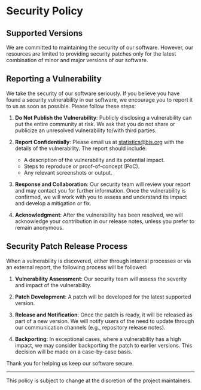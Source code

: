 # Security Policy

## Supported Versions

We are committed to maintaining the security of our software. However, our resources are limited to providing security patches only for the latest combination of minor and major versions of our software.

## Reporting a Vulnerability

We take the security of our software seriously. If you believe you have found a security vulnerability in our software, we encourage you to report it to us as soon as possible. Please follow these steps:

1. **Do Not Publish the Vulnerability**: Publicly disclosing a vulnerability can put the entire community at risk. We ask that you do not share or publicize an unresolved vulnerability to/with third parties.

2. **Report Confidentially**: Please email us at [statistics@bis.org](mailto:statistics@bis.org) with the details of the vulnerability. The report should include:
    - A description of the vulnerability and its potential impact.
    - Steps to reproduce or proof-of-concept (PoC).
    - Any relevant screenshots or output.

3. **Response and Collaboration**: Our security team will review your report and may contact you for further information. Once the vulnerability is confirmed, we will work with you to assess and understand its impact and develop a mitigation or fix.

4. **Acknowledgment**: After the vulnerability has been resolved, we will acknowledge your contribution in our release notes, unless you prefer to remain anonymous.

## Security Patch Release Process

When a vulnerability is discovered, either through internal processes or via an external report, the following process will be followed:

1. **Vulnerability Assessment**: Our security team will assess the severity and impact of the vulnerability.

2. **Patch Development**: A patch will be developed for the latest supported version.

3. **Release and Notification**: Once the patch is ready, it will be released as part of a new version. We will notify users of the need to update through our communication channels (e.g., repository release notes).

4. **Backporting**: In exceptional cases, where a vulnerability has a high impact, we may consider backporting the patch to earlier versions. This decision will be made on a case-by-case basis.

Thank you for helping us keep our software secure.

---
This policy is subject to change at the discretion of the project maintainers.

